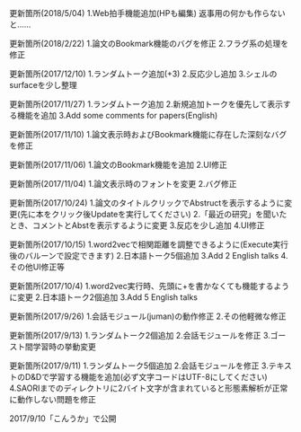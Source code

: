 更新箇所(2018/5/04)
1.Web拍手機能追加(HPも編集)
返事用の何かも作らないと……

更新箇所(2018/2/22)
1.論文のBookmark機能のバグを修正
2.フラグ系の処理を修正

更新箇所(2017/12/10)
1.ランダムトーク追加(+3)
2.反応少し追加
3.シェルのsurfaceを少し整理

更新箇所(2017/11/27)
1.ランダムトーク追加
2.新規追加トークを優先して表示する機能を追加
3.Add some comments for papers(English)

更新箇所(2017/11/10)
1.論文表示時およびBookmark機能に存在した深刻なバグを修正

更新箇所(2017/11/06)
1.論文のBookmark機能を追加
2.UI修正

更新箇所(2017/11/04)
1.論文表示時のフォントを変更
2.バグ修正

更新箇所(2017/10/24)
1.論文のタイトルクリックでAbstructを表示するように変更(先に本をクリック後Updateを実行してください)
2.「最近の研究」を聞いたとき、コメントとAbstを表示するように変更
3.反応を少し追加
4.UI修正

更新箇所(2017/10/15)
1.word2vecで相関距離を調整できるように(Execute実行後のバルーンで設定できます)
2.日本語トーク5個追加
3.Add 2 English talks
4.その他UI修正等

更新箇所(2017/10/4)
1.word2vec実行時、先頭に+を書かなくても機能するように変更
2.日本語トーク2個追加
3.Add 5 English talks

更新箇所(2017/9/26)
1.会話モジュール(juman)の動作修正
2.その他軽微な修正

更新箇所(2017/9/13)
1.ランダムトーク2個追加
2.会話モジュールを修正
3.ゴースト間学習時の挙動変更

更新箇所(2017/9/11)
1.ランダムトーク5個追加
2.会話モジュールを修正
3.テキストのD&Dで学習する機能を追加(必ず文字コードはUTF-8にしてください)
4.SAORIまでのディレクトリに2バイト文字が含まれていると形態素解析が正常に動作しない問題を修正

2017/9/10「こんうか」で公開
